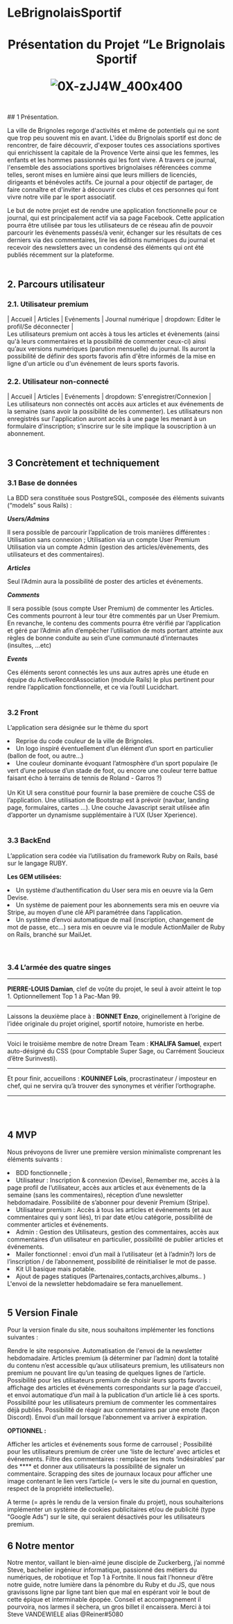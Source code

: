 # LeBrignolaisSportif
<h1 align ="center">
						Présentation du Projet “Le Brignolais Sportif

![0X-zJJ4W_400x400](https://user-images.githubusercontent.com/97508821/157406994-75ccff48-8207-496b-9541-00a15b3c6e57.jpg)
</h1>
<br>
## 1 Présentation.

La ville de Brignoles regorge d'activités et même de potentiels qui ne sont que trop peu souvent mis en avant. L'idée du Brignolais sportif est donc de rencontrer, de faire découvrir, d'exposer toutes ces associations sportives qui enrichissent la capitale de la Provence Verte ainsi que les femmes, les enfants et les hommes passionnés qui les font vivre. A travers ce journal, l'ensemble des associations sportives brignolaises référencées comme telles, seront mises en lumière ainsi que leurs milliers de licenciés, dirigeants et bénévoles actifs. Ce journal a pour objectif de partager, de faire connaître et d'inviter à découvrir ces clubs et ces personnes qui font vivre notre ville par le sport associatif.

Le but de notre projet est de rendre une application fonctionnelle pour ce journal, qui est principalement actif via sa page Facebook. Cette application pourra être utilisée par tous les utilisateurs de ce réseau afin de pouvoir parcourir les évènements passés/à venir, échanger sur les résultats de ces derniers via des commentaires, lire les éditions numériques du journal et recevoir des newsletters avec un condensé des éléments qui ont été publiés récemment sur la plateforme.<br><br>



## 2. Parcours utilisateur<br>

### 2.1. Utilisateur premium<br>

| Accueil | Articles | Evénements | Journal numérique | dropdown: Editer le profil/Se déconnecter |<br>
Les utilisateurs premium ont accès à tous les articles et évènements (ainsi qu'à leurs commentaires et la possibilité de commenter ceux-ci) ainsi qu’aux versions numériques (parution mensuelle) du journal. Ils auront la possibilité de définir des sports favoris afin d'être informés de la mise en ligne d'un article ou d'un événement de leurs sports favoris.

### 2.2. Utilisateur non-connecté<br>

| Accueil | Articles | Evénements | dropdown: S'enregistrer/Connexion |<br>
Les utilisateurs non connectés ont accès aux articles et aux événements de la semaine (sans avoir la possibilité de les commenter).
Les utilisateurs non enregistrés sur l'application auront accès à une page les menant à un formulaire d'inscription; s’inscrire sur le site implique la souscription à un abonnement.<br><br>



## 3 Concrètement et techniquement<br>

### 3.1 Base de données<br>

La BDD sera constituée sous PostgreSQL, composée des éléments suivants (“models” sous Rails) :

***Users/Admins***

Il sera possible de parcourir l’application de trois manières différentes :
Utilisation sans connexion  ; 
Utilisation via un compte User Premium
Utilisation via un compte Admin (gestion des articles/évènements, des utilisateurs et des commentaires).

***Articles***

Seul l’Admin aura la possibilité de poster des articles et événements.

***Comments***

Il sera possible (sous compte User Premium) de commenter les Articles.
Ces comments pourront à leur tour être commentés par un User Premium.
En revanche, le contenu des comments pourra être vérifié par l’application et géré par l’Admin afin d’empêcher l’utilisation de mots portant atteinte aux règles de bonne conduite au sein d’une communauté d’internautes (insultes, …etc) 

***Events***

Ces éléments seront connectés les uns aux autres après une étude en équipe du ActiveRecordAssociation (module Rails)  le plus pertinent pour rendre l’application fonctionnelle, et ce via l’outil Lucidchart.<br><br>


### 3.2 Front

L’application sera désignée sur le thème du sport

<li>Reprise du code couleur de la ville de Brignoles.</li>
<li>Un logo inspiré éventuellement d’un élément d’un sport en particulier (ballon de foot, ou autre…)</li>
<li>Une couleur dominante évoquant l’atmosphère d’un sport populaire (le vert d’une pelouse d’un stade de foot, ou encore une couleur terre battue faisant écho à terrains de tennis de Roland - Garros ?)</li><br>
Un Kit UI sera constitué pour fournir la base première de couche CSS de l’application.
Une utilisation de Bootstrap est à prévoir (navbar, landing page, formulaires, cartes …).
Une couche Javascript serait utilisée afin d’apporter un dynamisme supplémentaire à l’UX (User Xperience).<br><br>


### 3.3 BackEnd

L’application sera codée via l’utilisation du framework Ruby on Rails, basé sur le langage RUBY.

<b>Les GEM utilisées:</b>
<li>Un système d’authentification du User sera mis en oeuvre via la Gem Devise.</li>
<li>Un système de paiement pour les abonnements sera mis en oeuvre via Stripe, au moyen d’une clé API paramétrée dans l’application.</li>
<li>Un système d’envoi automatique de mail (inscription, changement de mot de passe, etc…) sera mis en oeuvre via le module ActionMailer de Ruby on Rails, branché sur MailJet.</li><br><br>

### 3.4 L’armée des quatre singes<br>

***
<b>PIERRE-LOUIS Damian</b>, clef de voûte du projet, le seul à avoir atteint le top 1. Optionnellement Top 1 à Pac-Man 99.
***
Laissons la deuxième place à : <b>BONNET Enzo</b>, originellement à l’origine de l’idée originale du projet originel, sportif notoire, humoriste en herbe.
***
Voici le troisième membre de notre Dream Team : <b>KHALIFA Samuel</b>, expert auto-désigné du CSS (pour Comptable Super Sage, ou Carrément Soucieux d’être Surinvesti).
***
Et pour finir, accueillons : <b>KOUNINEF Loïs</b>, procrastinateur / imposteur en chef, qui ne servira qu’à trouver des synonymes et vérifier l’orthographe.
***
<br><br>
## 4 MVP

Nous prévoyons de livrer une première version minimaliste comprenant les éléments suivants : 

<li>BDD fonctionnelle ;</li>
<li>Utilisateur : Inscription & connexion (Devise), Remember me, accès à la page profil de l’utilisateur, accès aux articles et aux évènements de la semaine (sans les commentaires), réception d’une newsletter hebdomadaire. Possibilité de s’abonner pour devenir Premium (Stripe).</li>
<li>Utilisateur premium : Accès à tous les articles et événements (et aux commentaires qui y sont liés), tri par date et/ou catégorie, possibilité de commenter articles et événements.</li>
<li>Admin : Gestion des Utilisateurs, gestion des commentaires, accès aux commentaires d’un utilisateur en particulier, possibilité de publier articles et événements.</li>
<li>Mailer fonctionnel : envoi d’un mail à l’utilisateur (et à l’admin?) lors de l’inscription / de l’abonnement, possibilité de réinitialiser le mot de passe.</li>
<li>Kit UI basique mais potable.</li>
<li>Ajout de pages statiques (Partenaires,contacts,archives,albums.. )</li>
L'envoi de la newsletter hebdomadaire se fera manuellement.<br><br>


## 5 Version Finale<br>

Pour la version finale du site, nous souhaitons implémenter les fonctions suivantes :

Rendre le site responsive.
Automatisation de l'envoi de la newsletter hebdomadaire.
Articles premium (à déterminer par l’admin) dont la totalité du contenu n’est accessible qu’aux utilisateurs premium, les utilisateurs non premium ne pouvant lire qu’un teasing de quelques lignes de l’article.
Possibilité pour les utilisateurs premium de choisir leurs sports favoris : affichage des articles et événements correspondants sur la page d’accueil, et envoi automatique d’un mail à la publication d’un article lié à ces sports. 
Possibilité pour les utilisateurs premium de commenter les commentaires déjà publiés.
Possibilité de réagir aux commentaires par une emote (façon Discord).
Envoi d’un mail lorsque l’abonnement va arriver à expiration.

<b>OPTIONNEL :</b>

Afficher les articles et événements sous forme de carrousel ;
Possibilité pour les utilisateurs premium de créer une ‘liste de lecture’ avec articles et événements.
Filtre des commentaires : remplacer les mots ‘indésirables’ par des **** et donner aux utilisateurs la possibilité de signaler un commentaire.
Scrapping des sites de journaux locaux pour afficher une image contenant le lien vers l’article (= vers le site du journal en question, respect de la propriété intellectuelle).

A terme (= après le rendu de la version finale du projet), nous souhaiterions implémenter un système de cookies publicitaires et/ou de publicité (type "Google Ads") sur le site, qui seraient désactivés pour les utilisateurs premium.<br>


## 6 Notre mentor

Notre mentor, vaillant le bien-aimé jeune disciple de Zuckerberg, j’ai nommé Steve, bachelier ingénieur informatique, passionné des métiers du numériques, de robotique et Top 1 à Fortnite.
Il nous fait l’honneur d’être notre guide, notre lumière dans la pénombre du Ruby et du JS, que nous gravissons ligne par ligne tant bien que mal en espérant voir le bout de cette épique et interminable épopée.
Conseil et accompagnement il pourvoira, nos larmes il sèchera, un gros billet il encaissera.
Merci à toi Steve VANDEWIELE alias @Reiner#5080
